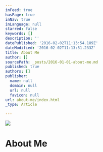 ```yaml
---
inFeed: true
hasPage: true
inNav: true
inLanguage: null
starred: false
keywords: []
description: ''
datePublished: '2016-02-02T11:13:54.189Z'
dateModified: '2016-02-02T11:13:51.233Z'
title: About Me
author: []
sourcePath: _posts/2016-01-01-about-me.md
published: true
authors: []
publisher:
  name: null
  domain: null
  url: null
  favicon: null
url: about-me/index.html
_type: Article

---
```

![](https://s3-us-west-2.amazonaws.com/the-grid-img/p/6cbfb4571c1be03477c4831c1076f674bcfda7ec.jpg)

# About Me